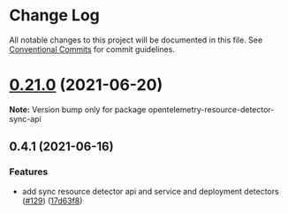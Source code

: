 # Change Log

All notable changes to this project will be documented in this file.
See [Conventional Commits](https://conventionalcommits.org) for commit guidelines.

# [0.21.0](https://github.com/aspecto-io/opentelemetry-ext-js/compare/opentelemetry-resource-detector-sync-api@0.4.1...opentelemetry-resource-detector-sync-api@0.21.0) (2021-06-20)

**Note:** Version bump only for package opentelemetry-resource-detector-sync-api





## 0.4.1 (2021-06-16)


### Features

* add sync resource detector api and service and deployment detectors ([#129](https://github.com/aspecto-io/opentelemetry-ext-js/issues/129)) ([17d63f8](https://github.com/aspecto-io/opentelemetry-ext-js/commit/17d63f87e8103fecd9f6f906eed9931e2f5a4aaa))
